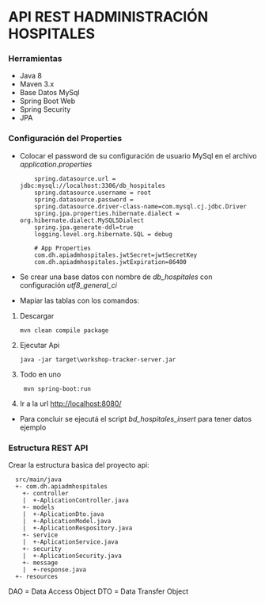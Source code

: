 # API REST HADMINISTRACIÓN HOSPITALES
### Herramientas
+ Java 8
+ Maven 3.x
+ Base Datos MySql
+ Spring Boot Web
+ Spring Security
+ JPA

### Configuración del Properties

+ Colocar el password de su configuración de usuario MySql en el archivo *application.properties*

    ```properties
        spring.datasource.url = jdbc:mysql://localhost:3306/db_hospitales
        spring.datasource.username = root
        spring.datasource.password =
        spring.datasource.driver-class-name=com.mysql.cj.jdbc.Driver
        spring.jpa.properties.hibernate.dialect = org.hibernate.dialect.MySQL5Dialect
        spring.jpa.generate-ddl=true
        logging.level.org.hibernate.SQL = debug

        # App Properties
        com.dh.apiadmhospitales.jwtSecret=jwtSecretKey
        com.dh.apiadmhospitales.jwtExpiration=86400
    ```
+ Se crear una base datos con nombre de *db_hospitales* con configuración *utf8_general_ci*
+ Mapiar las tablas con los comandos:
1. Descargar
    ```shell
    mvn clean compile package
    ```
2. Ejecutar Api
    ```shell
    java -jar target\workshop-tracker-server.jar
    ```
3. Todo en uno
    ```shell
     mvn spring-boot:run
    ```
4. Ir a la url
[http://localhost:8080/](http://localhost:8080/)

+ Para concluir se ejecutá el script *bd_hospitales_insert* para tener datos ejemplo

### Estructura REST API
Crear la estructura basica del proyecto api:
  ```text
    src/main/java
    +- com.dh.apiadmhospitales
      +- controller
      |  +-AplicationController.java
      +- models
      |  +-AplicationDto.java  
      |  +-AplicationModel.java
      |  +-AplicationRespository.java
      +- service
      |  +-AplicationService.java
      +- security
      |  +-AplicationSecurity.java
      +- message
      |  +-response.java
    +- resources
  ```
DAO = Data Access Object
DTO = Data Transfer Object
